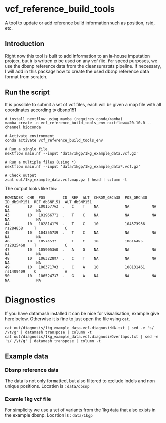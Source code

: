 # vcf_reference_build_tools
A tool to update or add reference build information such as position, rsid, etc.


## Introduction
Right now this tool is built to add information to an in-house imputation project, but it is written to be used on any vcf file. For speed purposes, we use the dbsnp reference data from the cleansumstats pipeline. If necessary, I will add in this package how to create the used dbsnp reference data format from scratch.

## Run the script
It is possible to submit a set of vcf files, each will be given a map file with all coordinates according to dbsnp151

```
# install nextflow using mamba (requires conda/mamba)
mamba create -n vcf_reference_build_tools_env nextflow==20.10.0 --channel bioconda

# Activate environment
conda activate vcf_reference_build_tools_env

# Run a single file
nextflow main.nf --input 'data/1kgp/1kg_example_data.vcf.gz'

# Run a multiple files (using *)
nextflow main.nf --input 'data/1kgp/1kg_example_data*.vcf.gz'

# Check output
zcat out/1kg_example_data.vcf.map.gz | head | column -t
```

The output looks like this:
```
ROWINDEX  CHR  POS        ID  REF  ALT  CHROM_GRCh38  POS_GRCh38  ID_dbSNP151  REF_dbSNP151  ALT_dbSNP151
42        10   100157763  .   C    T    NA            NA          NA           NA            NA
43        10   101966771  .   T    C    NA            NA          NA           NA            NA
44        10   102814179  .   T    C    10            104573936   rs284858     T             C
45        10   104355789  .   T    C    NA            NA          NA           NA            NA
46        10   10574522   .   T    C    10            10616485    rs2025468    T             C
47        10   105905360  .   A    G    NA            NA          NA           NA            NA
48        10   106322887  .   C    T    NA            NA          NA           NA            NA
49        10   106371703  .   C    A    10            108131461   rs1409409    C             A
50        10   106524737  .   G    A    NA            NA          NA           NA            NA
```

# Diagnostics
If you have datamash installed it can be nice for visualisation, example give here below. Otherwise it is fine to just open the file using `cat`.
```
cat out/diagnosis/1kg_example_data.vcf.diagnosisNA.txt | sed -e 's/ /\t/g' | datamash transpose | column -t
cat out/diagnosis/1kg_example_data.vcf.diagnosisOverlaps.txt | sed -e 's/ /\t/g' | datamash transpose | column -t
```

## Example data
### Dbsnp reference data
The data is not only formatted, but also filtered to exclude indels and non unique positions. Location is : `data/dbsnp`


### Examle 1kg vcf file
For simplicity we use a set of variants from the 1kg data that also exists in the example dbsnp. Location is : `data/1kgp`


